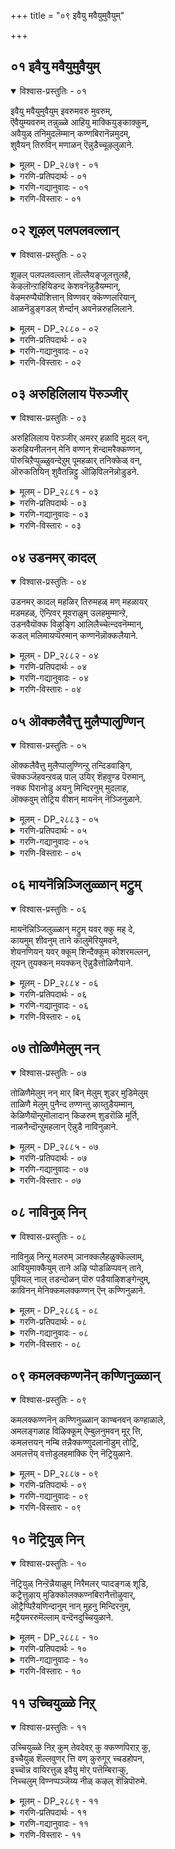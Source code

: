 +++
title = "०९ इवैयु मवैयुमुवैयुम्"

+++


## ०१ इवैयु मवैयुमुवैयुम्

<details open><summary>विश्वास-प्रस्तुतिः - ०१</summary>

इवैयु मवैयुमुवैयुम् इवरुमवरु मुवरुम्,  
ऎवैयुम्यवरुम् तन्नुळ्ळे आहियु माक्कियुङ्काक्कुम्,  
अवैयुळ् तनिमुदलॆम्मान् कण्णबिरानॆन्नमुदम्,  
शुवैयन् तिरुविन् मणाळन् ऎन्नुडैच्चूऴलुळाने.
</details>

<details><summary>मूलम् - DP_२८७९ - ०१</summary>

इवैयु मवैयुमुवैयुम् इवरुमवरु मुवरुम्,  
ऎवैयुम्यवरुम् तन्नुळ्ळे आहियु माक्कियुङ्काक्कुम्,  
अवैयुळ् तनिमुदलॆम्मान् कण्णबिरानॆन्नमुदम्,  
शुवैयन् तिरुविन् मणाळन् ऎन्नुडैच्चूऴलुळाने.
</details>

<details><summary>गरणि-प्रतिपदार्थः - ०१</summary>

इवयुम् = समीपद वस्तुगळन्नू \(इवुगळन्नू\), अवैयुम् = दूरद वस्तुगळन्नू \(अवुगळन्नू\), उवैयुम् = नडुवणवस्तुगळन्नू, इवरुम् = समीपद चेतनरन्नू \(ई चेतनवस्तुगळन्नू, इवरन्नू\), अवरुम् = दूरद चेतनवस्तुगळन्नू \(अवरन्नू\), उवरुम् = नडुवण चेतन वस्तुगळन्नू, ऎवैयुम् = यावुदॆल्लवन्नू, यवरुम् = यारॆल्लवन्नू, तन्नुळ्ळे = तन्न ऒळगॆ, आहियुम् = आगिसिकॊण्डु \(इरिसिकॊण्डु\), आक्कियुम् = मत्तॆ उण्टुमाडियू, काक्कूम् = रक्षसियू, अवैयुळ् = आ चेतनाचेतनगळ ऒळगडॆयू इरुव, तनि = परिपूर्णनू, मुदल् = आदियू \(आदिकारणनू\) आद, ऎम्मान् = नम्म स्वामियु, कण्णबिरान् = श्रीकृष्णावतारियादवनू, ऎन् अमुदम् = अमृतदन्तॆ ननगॆ भोग्यनादवनू, शुवैयन् = मधुरवादवनू \(रुचिकरनू\), तिरुविन् = श्रीदेविय, मणाळन् = पतियू, ऎन्नुडै = नन्न, शूऴल् = सुत्तमुत्तलू, उळाने = इरतक्कवने. 
</details>

<details><summary>गरणि-गद्यानुवादः - ०१</summary>

समीपद अचेतन वस्तुगळन्नू, दूरद अचेतन वस्तुगळन्नू, नडुवण अचेतन वस्तुगळन्नू, यावॆल्ल अचेतनवस्तुगळन्नू हागॆये, हत्तिरद चेतनवस्तुगळन्नू, दूरद चेतनवस्तुगळन्नू, नडुवण चेतनवस्तुगळन्नू, ऎल्ला चेतनवस्तुगळन्नू तन्नॊळगॆ अडगिसि इरिसिकॊण्डवनू, मत्तॆ आ ऎल्लवन्नू उण्टुमाडिदवनू, ऎल्लवन्नू संरक्षिसुववनू, आ चेतनाचेतनगळॆल्लदर अन्तर्यामियागिरुववनू, परिपूर्णनू, आदिकारणनू, नम्म स्वामियु, श्रीकृष्णनागि अवतरिसिदवनू, ननगॆ अमृतदन्थवनू \(अमृतस्वरूपनू\), रुचिकरनू, श्रीदेवियपतियू आदवनु नन्न सुत्तमुत्तलू इरतक्कवने. 
</details>

<details><summary>गरणि-विस्तारः - ०१</summary>

आळ्वाररु हेळुत्तारॆ- प्रळयकालदल्लि भगवन्तनु समस्त चेतनाचेतन वस्तुगळन्नू तन्नल्लि अडगिसिट्टुकॊळ्ळुत्तानॆ. सृष्टिय समय बन्दाग, अवॆल्लवन्नू मत्तॆ हॊरहाकुत्तानॆ. अवुगळ रक्षणॆय भारवॆल्ल अवन दे अल्लदॆ, ऎल्ल चेतनाचेतनगळ अन्तर्यामियागिरुत्तानॆ. ऎल्लक्कू आदियागि, आदिकारणनागि, परिपूर्णनागि, अत्याकर्षकनाद श्रीकृष्णने आगि, श्रियःपतियागि, आश्रितरिगॆ अमृतस्वरूपनागि, रसिकनागि, रुचिकरनागिद्दानॆ. परमवात्सल्यनिधियाद, जगद्रक्षकनाद आ स्वामिये नन्न सुत्तमुत्त नन्नन्नु बळसिकॊण्डिद्दानॆ.
</details>

## ०२ शूऴल् पलपलवल्लान्

<details open><summary>विश्वास-प्रस्तुतिः - ०२</summary>

शूऴल् पलपलवल्लान् तॊल्लैयङ्जूलत्तुलहै,  
केऴलॊन्ऱाहियिडन्द केशवनॆन्नुडैयम्मान्,  
वेऴमरुप्पैयॊशित्तान् विण्णवर् क्कॆण्णलरियान्,  
आळनॆडुङ्गडल् शेर्न्दान् अवनॆन्नरुहलिलाने.
</details>

<details><summary>मूलम् - DP_२८८० - ०२</summary>

शूऴल् पलपलवल्लान् तॊल्लैयङ्जूलत्तुलहै,  
केऴलॊन्ऱाहियिडन्द केशवनॆन्नुडैयम्मान्,  
वेऴमरुप्पैयॊशित्तान् विण्णवर् क्कॆण्णलरियान्,  
आळनॆडुङ्गडल् शेर्न्दान् अवनॆन्नरुहलिलाने.
</details>

<details><summary>गरणि-प्रतिपदार्थः - ०२</summary>

शूऴल् = अवतारगळु, पलपल = हलवारन्नु, वल्लान् = बल्लवनू, तॊल्लै = पुरातनवाद, अम् कालत्तु = सॊगसाद कालदल्लि, उलहै = भूलोकवन्नु, केऴलॊन्ऱु आहि = ऒन्दु वराहनागि, इडन्द = हिडिदॆत्तिदवनू, केशवन् = केशवनू, ऎन् उडैय = नन्न, अम्मान् = स्वामियू, पेऴम् = आनॆय, मरुप्पै = कोरॆहल्लन्नु \(दन्तवन्नु\), ऒशित्तान् = मुरिदु नाशपडिसिदवनू, विण्णवर् क्कु = देवतॆगळिगॆ, ऎण्णल् = योचनॆगॆ, अरियान् = असाध्यनादवनू \(मीरिदवनू\), आऴम् = आळवाद, नॆडु = विस्तारवाद, कडल् = कडलल्लि, शेर्न्दान् = कूडिकॊण्डवनू, \(कडल् शेर्न्दान = कडलन्नु होलुववनू\), आद, अवन् = आ सर्वेश्वरनु, ऎन् अरुहलिलाने = नन्न मग्गुलल्लिये इद्दानॆ. 
</details>

<details><summary>गरणि-गद्यानुवादः - ०२</summary>

हलवारु अवतारगळन्नु बल्लवनू, पुरातनवाद सॊगसाद कालदल्लि ऒन्दु वराहनागि \(अवतरिसि\) भूलोकवन्नु हिडिदॆत्तिदवनू, केशवनू, नन्न स्वामियू, आनॆय कोरॆ हल्लन्नु \(दन्तवन्नु\) मुरिदु नाशपडिसिदवनू, देवतॆगळ योचनॆगॆ मीरिदवनू, आळवाद मत्तु विस्तारवाद कडलन्नु होलुववनू \(कडलल्लि कूडिकॊण्डवनू\) आद आ सर्वेश्वरनु नन्न मग्गुलल्लिये इद्दानॆ. 
</details>

<details><summary>गरणि-विस्तारः - ०२</summary>

हिन्दिन तिरुवाय् मॊऴियल्लि’ भगवन्तनदु लॆक्कविल्लदष्टु अवतारगळु’ ऎन्दु हेळलागित्तु. इल्लि हेळुव हलवारु अवतारगळन्नु बल्लवनु’ ऎम्बुदरल्लि आ अभिप्रायवे बरुत्तदॆ. याव सन्दर्भक्कॆ ऎन्थ अवतारतक्कद्दु ऎन्दु गमनिसि, भगवन्तनु हागॆ अवतरिसुत्तानॆ ऎम्बुदन्नु इल्लिन ’बल्लनु’ ऎम्ब पद सूचिसुत्तदॆ. 

इदक्कॆ निदर्शनवो ऎम्बन्तॆ भगवन्तन महावराहावतारवन्नु इल्लि ऎत्तिकॊळ्ळलागिदॆ. हिरण्यकशिपुविन तम्मनाद हिरण्याक्षनु भूमण्डलवन्नु अपहरिसि, अदरॊडनॆ कडलल्लि मुळुगि, ऎल्लियो अवितुकॊण्डनु. भगवन्तनु महावराहनागि अवतरिसि, कडलल्लि नुग्गि, अडगिकॊण्डिद्द हिरण्याक्षनन्नु संहरिसि, तन्न मॊनचाद कोरॆहल्लुगळिन्द भूमण्डलवन्नु हिडिदॆत्ति अदर स्थानदल्लि निल्लिसिदनु. 

भगवन्तनु श्रीकृष्णनागि अवतरिसिदाग सुन्दरवू अत्याकर्षकवू आद केशराहि\(तलॆगूदलु\)यन्नुळ्ळवनाद्दरिन्दलू, केशि ऎम्ब राक्षसनन्नु कॊन्दद्दरिन्दलू अवनु ’केशव’ नॆनॆसिकॊण्ड. 

अवन कडुशत्रुवाद कंसनु अवनन्नु कॊल्लिसलु नडॆसिद नाना हञ्चिकॆगळॆल्लवू विफलवागलु, धनुर्यागद नॆपदल्लि अवनन्नु मधुरॆगॆ बरमाडिकॊण्डु, अल्लि अवनन्नु हेगादरू माडि तीरिसिबिडबेकॆन्दु तीर्मानिसिदनु. अन्तॆये कृष्णनिगॆ आह्वान बन्तु. मधुरॆय हॆब्बागिलल्ले कुवलयापीडवॆम्ब मद्दानॆ अवनिगागि कादित्तु. अदु कृष्णनन्नु हिडिदु, तुळिदु कॊल्लबेकॆम्बुदु सञ्चु. आनॆ कादित्तु. कृष्ण बन्द, माहुतनु अदन्नु कॆरळिसिद. आनॆ मुन्नुग्गितु. आग कृष्णनु अदन्नॆदुरिसि, उद्दनागि बॆळॆदिद्द अदर बलवाद दन्तवन्नु मुरिदुकॊण्डु, अदरिन्दले आ आनॆयन्नु कॊन्दु मुगिसिदनु. 

आळवाद विस्तारवाद कडलु प्रशान्तवागि, गम्भीरवागि, औदार्यपूर्णवागिरुत्तदॆ. दिव्यवाद नीलिय बण्णवन्नु व्यक्तपडिसुत्ता आकर्षकवागिरुत्तदॆ. हागॆये, भगवन्तनू आद्दरिन्द कडलन्नु होलुत्तानॆ. नीलमेघश्यामनागि नीलिय कडलल्लि निर्लिप्तनागि पवडिसि, अवनु कडलिनॊन्दिगॆ कूडिकॊण्डिरुत्तानॆ. 

आळ्वाररु हेळुत्तारॆ- दुष्टशिक्षण, आश्रित रक्षणक्कागि सन्दर्भक्कॆ तक्कन्तॆ, नाना अवतारगळन्नॆत्तबल्ल चतुरनू, महावराहनागि भूलोकवन्नुद्धरिसिदवनू, दिव्यसुन्दरनू, क्रूरवाद आनॆय दन्तवन्नु मुरिदुकॊण्डु अदरिन्दले अदन्नु नाशपडिसिदवनू, देवतॆगळ योचनॆगू सह सुलभवागि निलुकदवनू, विस्तारवादआळवाद कडलिनन्तॆ गम्भीरवागि, उदारियागि, परिपूर्णनागि, अपारनागि, जगदाश्रयनागि इरुव, नन्न स्वामियाद, आ जगदीश्वरनु नन्नल्लि कृपॆदोरि, नन्नमग्गुलल्ले, ननगॆ आश्रयनागिद्दानॆ.
</details>

## ०३ अरुहिलिलाय पॆरुञ्जीर्

<details open><summary>विश्वास-प्रस्तुतिः - ०३</summary>

अरुहिलिलाय पॆरुञ्जीर् अमरर् हळादि मुदल् वन्,  
करुहियनीलनन् मेनि वण्णन् शॆन्दामरैक्कण्णन्,  
पॊरुचिऱैप्पुळ्ळुवन्देऱुम् पूमहळार् तनिक्केळ् वन्,  
ऒरुकतियिन् शुवैतन्निट्टु ऒऴिविलनॆन्नोडुडने.
</details>

<details><summary>मूलम् - DP_२८८१ - ०३</summary>

अरुहिलिलाय पॆरुञ्जीर् अमरर् हळादि मुदल् वन्,  
करुहियनीलनन् मेनि वण्णन् शॆन्दामरैक्कण्णन्,  
पॊरुचिऱैप्पुळ्ळुवन्देऱुम् पूमहळार् तनिक्केळ् वन्,  
ऒरुकतियिन् शुवैतन्निट्टु ऒऴिविलनॆन्नोडुडने.
</details>

<details><summary>गरणि-प्रतिपदार्थः - ०३</summary>

अरुहल् इल् आय् = कॊरतॆयिल्लदन्तॆ आगिरुव, पॆरु शीर् = बलुदॊड्ड कीर्तियुळ्ळवनू, अमरर् हळ् = अमरर \(नित्यसूरिगळ\), आदिमुदल् वन् = मुख्यनिर्वाहकनू \(ऒडॆयनू\), करुहिय = कप्पनॆय, नीलम् = इन्द्रनीलमणिय, नल् = श्रेष्ठवाद, मेनिवण्णन् = देहकान्तियुळ्ळवनू, शॆन्दामरैक्कण्णन् = कॆन्दावरॆयन्तॆ कण्णुळ्ळवनू, पॊरु = \(परस्पर\) स्पर्धिसुव, शिऱै = रॆक्कॆगळुळ्ळ, पुळ् = पक्षियन्नु, उवन्दु = उत्साहगॊण्डु, एऱुम् = एरुवन्थवनू, पूमहळार् = श्रीदेविय, तनि = साटियिल्लद, केळ् वन् = गण्डनू, ऒरु कतियिल् = ऒन्दु रीतियल्लि, शुवै = माधुर्यवन्नु \(इम्पन्नु\), तन्दिट्टु = उण्टुमाडिदवनू \(तन्दुकॊट्टवनू\) ऒऴिवु इलन् = नाशविल्लदवनू, ऎन्नोडुडने = नन्नॊडनॆ कूडिकॊण्डे. 
</details>

<details><summary>गरणि-गद्यानुवादः - ०३</summary>

कॊरतॆयिल्लदन्तिरुव बलु दॊड्ड कीर्तियुळ्लवनू, अमरर \(नित्यसूरिगळ\) मुख्य निर्वाहकनू \(ऒडॆयनू\), कप्पनॆय इन्द्रनीलमणिय श्रेष्ठवाद देहकान्तियुळ्ळवनू, कॆन्दावरॆयन्तॆ कण्णुगळुळ्ळवनू, परस्पा स्पर्धिसुव रॆक्कॆगळुळ्ळ पक्षियन्नु उत्साहदिन्देरुववनु, श्रीदेविय साटियिल्लद गण्डनू, ऒन्दु रीतियल्लि माधुर्यवन्नु तन्दुकॊट्टवनू, नाशविल्लदवनू, नन्नॊडनॆ कूडिकॊण्डिद्दानॆ. 
</details>

<details><summary>गरणि-विस्तारः - ०३</summary>

आळ्वाररु हेळुत्तारॆ- ऎळ्ळष्टू कॊरतॆयिल्लदन्थ परिशुद्धवाद विशिष्टज् कल्याणगुणगळन्नुळ्ळवनाद, आ गुणानुभववन्ने तम्म जीवनवन्नागि माडिकॊण्डिरुव नित्यसूरिगळ ऒडॆयनाद, अति श्रेष्ठवाद इन्द्रनीलमणियन्तॆ देहकान्तियुळ्ळवनाद, कॆन्दावरॆयन्तॆ विशालवू सुन्दरवू आद कण्णुगळुळ्ळवनाद, सॊबगिनिन्दलू भारवन्नु निर्वहिसुवुदरिन्दलू नानु तानॆन्दु परस्पर स्पर्धिसुव दट्टवाद मृदुवाद सुन्दरवाद रॆक्कॆगळुळ्ळ गरुडनन्नेरि उत्साहदिन्द आश्रितरक्षणॆगागि धाविसुववनाद, श्रीदेविय साटियिल्लद गण्डनाद, मातिनिन्द वर्णिसलागद ऒन्दु रीतियल्लि इम्पन्नु ननगॆ उणिसतक्कवनाद, अळिविल्लदवनाद सर्वेश्वरनु नन्नॊडनॆ ऎडॆबिडदॆ कूडिकॊण्डिद्दानॆ. 

ई विवरणॆयल्लि भगवन्तन कॆलवु साटियिल्लद वैलक्षण्यगळु अडगिवॆ ऎन्नबहुदु- भगवन्तन अत्यन्त परिशुद्धवाद गुणपरिपूर्णतॆ, नित्यसूरिगळ निर्वाहकत्व, वर्णिसलागद सुन्दर देहकान्ति, आकर्षकवाद सॊबगिन कण्णुगळु, गरुडवाहनत्व, आश्रितरक्षण, श्रियः पतित्व, वर्णिसलागदन्थ रसानुभववन्नु ऒदगिसुवुदु.
</details>

## ०४ उडनमर् कादल्

<details open><summary>विश्वास-प्रस्तुतिः - ०४</summary>

उडनमर् कादल् महळिर् तिरुमहळ् मण् महळायर्  
मडमहळ्, ऎन्ऱिवर् मूवराळुम् उलहमुम्मान्ऱे,  
उडनवैयॊक्क विऴुङ्गि आलिलैच्चेत्न्दवनॆम्मान्,  
कडल् मलिमायप्पॆरुमान् कण्णनॆन्नॊक्कलैयाने.
</details>

<details><summary>मूलम् - DP_२८८२ - ०४</summary>

उडनमर् कादल् महळिर् तिरुमहळ् मण् महळायर्  
मडमहळ्, ऎन्ऱिवर् मूवराळुम् उलहमुम्मान्ऱे,  
उडनवैयॊक्क विऴुङ्गि आलिलैच्चेत्न्दवनॆम्मान्,  
कडल् मलिमायप्पॆरुमान् कण्णनॆन्नॊक्कलैयाने.
</details>

<details><summary>गरणि-प्रतिपदार्थः - ०४</summary>

उडन् = जॊतॆयल्ले \(ऒट्टिगॆ\) अमर् = कूडिकॊण्डु इरलु, कादल् = आशिसुव, महळिर् = पत्नियरु \(देवियरु\) तिरुमहळ् = श्रीदेवि, मण् महळ्= भूदेवि, आयर् = गोवळर, मडम् महळ् = श्रीमन्त पुत्रि, ऎन्ऱु = ऎन्दु, इवर् = इवरु, मूवर् = मूवरु, आळुम् = ऒडॆतनमाडुव, उलहमुम् = लोकगळू, मून्ऱे = मूरे, उडन् = ऒट्टिगॆ, अवै = अवुगळन्नु, ऒक्क = ऒन्देसल, विऴुङ्गि = कबळिसि, आल् इलै = आलदॆलॆयन्नु, शेर्न्दवन् = सेरिदवनु, ऎन् अम्मान् =नन्न स्वामियु, कडल् मलि = कडलिनन्तॆ समृद्धियागि, मायम् = आश्चर्यकरनाद, पॆरुमान् = स्वामियाद, कण्णन् = श्रीकृष्णनु, ऎन् = नन्न, ऒक्कलैयाने = सॊण्टदल्लि \(बन्दु\) सेरिदनल्ल\!
</details>

<details><summary>गरणि-गद्यानुवादः - ०४</summary>

जॊतॆयल्ले कूडिकॊण्डिरलु आशिसुव देवियरु, श्रीदेवि, भूदेवि, गोवळर श्रीमन्तपुत्रि ऎन्दु इवरु मूवरु. ऒडॆतन माडुव लोकगळू मूरे. अवुगळन्नु ऒट्टिगॆ ऒन्दे सल कबळिसि, आलदॆलॆयन्नु सेरिदवनाद नन्न स्वामियु कडलिनन्तॆ समृद्धियागि \(अपारवागि\) आश्चर्यकरनागि, स्वामियाद श्रीकृष्णनु नन्न सॊण्टदल्लि बन्दु सेरिदनल्ल\! 
</details>

<details><summary>गरणि-विस्तारः - ०४</summary>

समुद्रमथनकालदल्लि अमृतदॊन्दिगॆ हुट्टिद अनर्घवस्तुगळल्लि श्रीदेवियू ऒब्बळु. आकॆ अल्लि नॆरॆदिद्द देवाधिदेवरल्लॆल्ला श्रीमन्नारायणने तनगॆ अनुरूपवाद वरनॆन्दु आरिसिवरिसिद्दळु. इदरिन्द, आकॆ भगवन्तन वक्षस्थलवासिनियादळु मत्तॆ, हिरण्याक्षनु अपहरिसिकॊण्डु होगिद्द भूदेवियन्नुद्धरिसिद्दरिन्द, भूदेवियू भगवन्तनन्नु वरिसिदळु. भगवन्तनु श्रीकृष्णनागि अवतरिसिददाग, गोवळकुलदल्लि श्रीमन्त पुत्रियाद नप्पिन्नदेवियन्नु तन्न वीर्यशुल्कवागि श्रीकृष्णावतारियु पडॆदुकॊण्डनु. आकॆय तन्दॆ साकिद्द एळु बलिष्ठगूळिगळन्नू ऒब्बने ऎदुरिसि, हिडिदु, पळगिसिद्दु श्रीकृष्णन साहस. आद्दरिन्द भगवन्तनिगॆ देवियरु मूवरु. 

“ऒडॆतन मूरु लोकगळु” – आळ्वाररु यारू अधोलोकगळन्नु \(पाताळादि एळु लोकगळन्नु\) ऎणिकॆगॆ तॆगॆदुकॊण्डिल्लवॆन्दु काणुत्तदॆ. सामान्यवागि मूरु लोकगळु, ऎन्दरॆ, स्वर्ग, मर्त्य, पाताळ लोकगळु. आळ्वाररन्तॆ भगवन्तनु ऒडॆतन नडॆसुवुदु परमपद, मेलणलोकगळु मत्तु भूलोक, ऎन्दागुत्तदॆ. 

“अवुगळन्नु ऒट्टिगॆ कबळिसि” – ऎन्दाग, आळ्वारर मेलण विवरणॆ स्वल्पगॊन्दलक्कॆ इट्टुकॊळ्ळुत्तदॆ. मेलणलोकगळू भूलोकवू ब्रह्माण्डदल्लि अडगुवुदरिन्द भगवन्तन ई प्रळयकार्यक्कॆ ऒळपडुत्तवॆ. ब्रह्माण्डक्किन्त ’पर’वाद \(आचॆगिरुव\) परमपदवादरो नाशरहितवादद्दु.

“आलदॆलॆयन्नु सेरिदवनागि” – प्रळयकालदल्लि भगवन्तनु तन्न सृष्टियॆल्लवन्नू – ऎन्दरॆ इडिय ब्रह्माण्डवन्नू – ऒन्दे गुक्किगॆ कबळिसि बिडुत्तानॆ. आग ऎल्लॆल्लू जलमयवागिरुत्तदॆ. आ अपार जलराशियल्लि भगवन्तनु आलदॆलॆय मेलॆ पुट्ट मगुवागि, निर्लिप्ततॆयिन्द, बहुदीर्घकाल, ऎन्दरॆ, कल्पान्तरदवरॆगॆ, पवडिसिरुत्तानॆ. 

“कडलिनन्तॆ समृद्धियागि, आश्चर्यकरवागि ................. कडलु अपारवादद्दु. लॆक्कविल्लदष्टु जीवराशिगॆ आकरवागिदॆ. नवनिधिगळन्नॊळगॊण्डिदॆ. ऎल्ल कडॆगळिन्दलू नदिगळु ऎडॆबिडदॆ नीरन्नु तन्दु समृद्धियागि सुरिसिदरू सह, कडलु तन्न मट्टवन्नु मीरि, ऎल्लॆयन्नु दाटि बरुवुदिल्ल. कडलिन नीरु सदा आवियागुत्ता, मुगिलुगळागि एरुत्ता इद्दरू अदरल्लि नीरु कडमॆयागुवुदिल्ल. इवुगळल्लि ऒन्दॊन्दू आश्चर्यकरवे ऎनिसुत्तदॆ. हागॆये इवॆ श्रीकृष्णावतारद आश्चर्यगळु\! अवु समृद्धवागि, अद्भुतवागि, ऎष्टु सविदु अनुभविसिदरू तृप्तितारदन्थवु. 

आळ्वाररु हेळुत्तारॆ- मूरुलोकगळ नायकनू, श्री, भू, नीळा \(नप्प्न्नैदेवि\) देवियर पतियू, आश्चर्याद्भुतकारियाद श्रीकृष्णनागि अवतरिसिदवनू, ब्रह्माण्डवन्ने कबळिसि आलदॆलॆय मेलॆ पाल्गडलल्लि बहुकाल पवडिसिरुववनू, आद नम्म स्वामियु नन्न नडुविनल्लि \(ऎळॆय मगुवागि\) बन्दु सेरिद्दानल्ल\! नानॆष्टु भाग्यवन्त\! स्वामिय कृपॆनन्न मेलॆ ऎष्टु अपारवागिदॆ\!
</details>

## ०५ ऒक्कलैवैत्तु मुलैप्पालुण्णिन्

<details open><summary>विश्वास-प्रस्तुतिः - ०५</summary>

ऒक्कलैवैत्तु मुलैप्पालुण्णिन्ऱु तन्दिडवाङ्गि,  
चॆक्कञ्जॆहवन्ऱवळ् पाल् उयिर् शॆहवुण्ड पॆरुमान्,  
नक्क पिरानोडु अयनु मिन्दिरनुम् मुदलाह,  
ऒक्कवुम् तोट्रिय वीशन् मायनॆन् नॆञ्जिनुळाने.
</details>

<details><summary>मूलम् - DP_२८८३ - ०५</summary>

ऒक्कलैवैत्तु मुलैप्पालुण्णिन्ऱु तन्दिडवाङ्गि,  
चॆक्कञ्जॆहवन्ऱवळ् पाल् उयिर् शॆहवुण्ड पॆरुमान्,  
नक्क पिरानोडु अयनु मिन्दिरनुम् मुदलाह,  
ऒक्कवुम् तोट्रिय वीशन् मायनॆन् नॆञ्जिनुळाने.
</details>

<details><summary>गरणि-प्रतिपदार्थः - ०५</summary>

ऒक्कलै वैत्तु = सॊण्टदल्लि ऎत्तिकॊण्डु, मुलैप्पाल् उण् ऎन्ऱु = मॊलॆ हालन्नु कुडि ऎन्दु, तन्दिड = \(मगुवाद अवन\) बायिगॆ मॊलॆयन्नु उडिसलु, वाङ्गि = अवुगळन्नु कैयल्लि हिडिदुकॊण्डु, चॆक्कम् = \(अवळ\) योजनॆयु \(ऎणिकॆयु\) मृत्युवे, शॆह = नाशवागुवन्तॆ, अन्ऱु = आग, अवळ् पाल् = अवळ भागद, उयिर् शॆह = प्राणगळु \(सत्तु\) होगुवन्तॆ, उण्ड पॆरुमान् = उण्डु मुगिसिदन्थ स्वामियू \(हिरिमॆयुळ्ळवनू\), नक्कपिरानोडु = दिगम्बरनाद रुद्रनू, अयनुम् = ब्रह्मनू, इन्दिरनुम् = इन्द्रनू, मुदलाह = मॊदलाद, ऒक्कवुम् = ऎल्लरन्नू, तोट्रिय = पडॆदवनू ईशन् = सर्वेश्वरनादवनू, मायन् = आश्चर्याद्भुतकारियू, ऎन् नॆञ्जिल् = नन्न मनदल्लि, उळाने = इद्दानल्ल\! \(इरुववने अल्लवे?\) 
</details>

<details><summary>गरणि-गद्यानुवादः - ०५</summary>

नडुविनल्लॆत्तिकॊण्डु, मॊलॆहालन्नुण्णु ऎन्दु, \(अवन बायिगॆ\) मॊलॆयूडिसलु, अवुगळन्नु कैगळल्लि हिडिदुकॊण्डु, अवळ ऎणिकॆयु नाशवागुवन्तॆ, आग, अवळ भागद प्राणाळु सत्तुहोगुवन्तॆ उण्डु मुगिसिदन्थ हिरिमॆयुळ्ळवनू, दिगम्बरनाद रुद्रनू, ब्रह्मनू \(अजनू\), इन्द्रनू, मॊदलाद ऎल्लरन्नू पडॆदवनू, सर्वेश्वरनादवनू, आश्चर्याद्भुतकारियू नन्न मनदल्लि इरुववने\! 
</details>

<details><summary>गरणि-विस्तारः - ०५</summary>

इल्लि श्रीकृष्णावतारद ऒन्दु हिरिमॆयन्नु ऎत्तिकॊळ्ळलागिदॆ- भगवन्तनु देवकि वसुदेवर ऎण्टनॆय शिशुवागि, श्रीकृष्णनागि, अवतरिसिद्दु, देवकिय अण्णनाद कंसनिगॆ मृत्युवागिये\! अशरीर वाणियिन्द ई सङ्गतियन्नु केळि तिळिदकूडले कंसनु देवकि वसुदेवरन्नु सॆरॆयल्लिरिसिदनु. अवर एळु मक्कळन्नू कॊन्दु हाकिदनु. अवर ऎण्टनॆय मगुविगागि हॊञ्चुकायुत्तिद्दरू, अवर कण्णुतप्पिसि, आ मगुवु \(ऎन्दरॆ, श्रीकृष्णनु\) नन्दगोकुलदल्लि बॆळॆयुत्त बन्तु. कंसनिगॆ बन्द अनुमानद परिणामवागि, हुट्टिद ऎरडु तिङ्गळॊळगिन शिशुगळॆल्लवन्नू कॊन्दुबिडॆन्दु, अवनु पूतनि ऎम्बवळिगॆ आणतियित्तनु. अन्तॆये, पूतनियु तन्न तन्न कॆलसवन्नु माडुत्ता, नन्दगोकुलक्कू बन्दळु. ऎळॆय मक्कळ मृत्युवागि बन्द आ पूतनि ऎळॆयमगुवाद कृष्णनन्नु कण्डळु. यशोदॆयन्तॆ वेष तळॆदळु. मगुवन्नु ऎत्तिकॊण्डळु. तन्न मॊलॆयन्नूडिसिदळु. सामान्यवागि, मगुवु तन्न तायिय मॊलॆयन्नु हिडिदु, अदर मेलॆ कै आडिसुत्ता, हालुकुडियुवन्तॆये, श्रीकृष्णनू सह, पूतनिय मॊलॆयन्नु हिडिदुकॊण्डु, हालन्नु आशॆयिन्द कुडियुत्ता, अदर जॊतॆयल्ले अवळ दुष्ट ऎणिकॆयू, अवळ प्राणगळू नाशवागुवन्तॆ, हालन्नु हीरि, अवळन्नु कॊन्दुहाकिदनु. 

आळ्वाररु हेळुत्तारॆ- वञ्चिसि कॊल्ललु बन्द पूतनिय ऎणिकॆयन्नू अवळ प्राणगळन्नु नाशपडिसिद हिरिमॆयुळ्ळवनू, ब्रह्म, रुद्र, इन्द्र मॊदलादवरॆल्लरन्नू पडॆदवनू, सर्वेश्वरनू, आश्चर्याद्भुतकारियू, नन्न अन्तरङ्गदल्लिये नॆलसिद्दानल्ल\!
</details>

## ०६ मायनॆन्निञ्जिलुळ्ळान् मट्रुम्

<details open><summary>विश्वास-प्रस्तुतिः - ०६</summary>

मायनॆन्निञ्जिलुळ्ळान् मट्रुम् यवर् क्कु मह् दे,  
कायमुम् शीवनुम् ताने कालुमॆरियुमवने,  
शेयनणियन् यवर् क्कूम् शिन्दैक्कूम् कोशरमल्लन्,  
तूयन् तुयक्कन् मयक्कन् ऎन्नुडैत्तोळिणैयाने.
</details>

<details><summary>मूलम् - DP_२८८४ - ०६</summary>

मायनॆन्निञ्जिलुळ्ळान् मट्रुम् यवर् क्कु मह् दे,  
कायमुम् शीवनुम् ताने कालुमॆरियुमवने,  
शेयनणियन् यवर् क्कूम् शिन्दैक्कूम् कोशरमल्लन्,  
तूयन् तुयक्कन् मयक्कन् ऎन्नुडैत्तोळिणैयाने.
</details>

<details><summary>गरणि-प्रतिपदार्थः - ०६</summary>

मायन् = अद्भुताश्चर्यकरनू, ऎन् निञ्जिल् उळान् = नन्न मनदल्लि इरुववनू, मट्रुम् = इतर \(बेरॆ\), यवर् क्कूम् = यारिगादरू \(ऎल्लरिगू\), अह् दे = अदे \(आगुवुदे?\) कायमुम् = देहवू, शीवनुम् = जीववू, ताने = ताने आगिरुववनू, कालु, = वायुवू, ऎरियुम् = अग्नियू, अवने = अवनु ताने आगिरुववनू, शेयनुम् = बलुदूरदल्लिरुववनू, अणियन् = बलु हत्तिरदल्लिरुववनू, यवर् क्कूम् = यारिगादरू \(ऎष्टॆ ज्ञानवुळ्ळवनिगादरू\), शिन्दैक्कूम् = ऎन्थ चिन्तनॆगादरू, कोशरम् अल्लन् = गोचरवागदवनू, तूयन् = परिशुद्धनादवनू, तुयक्कन् = सन्देहवन्नुण्टुमाडुववनू, मयक्कन् = भ्रान्तिकारकनू, ऎन्नुडै = नन्न, तोळ् इणैयाने = तोळुगळ तॆक्कॆयल्लिरुववने. 
</details>

<details><summary>गरणि-गद्यानुवादः - ०६</summary>

अद्भुताश्चर्यकरनू, नन्न अन्तरङ्गदल्लिरुववनू, बेरॆयारिगादरू अदे आगुववनू, देहवू जीववू ताने आगिरुववनू, वायुवू अग्नियू ताने आगिरुववनू, अत्यन्त दूरदल्लिरुववनू, अत्यन्तसमीपदल्लिरुववनू, यारिगू ऎन्थ चिन्तनॆगू गोचरनागदवनू, परिशुद्धनू, सन्देहवन्नुण्टुमाडुववनू, भ्रान्तिकारकनू, नन्न तोळुगळ तॆक्कॆयल्लिरुववने. 
</details>

<details><summary>गरणि-विस्तारः - ०६</summary>

भगवन्तनु बेरॆबेरॆ अवतारगळन्नु तळॆदु, नडॆसिद कार्यगळु, ऒन्दॊन्दू, अद्भुतवू आश्चर्यकरवू आदवु\! सन्दर्भक्कॆ तक्क अवतार, अवतारक्कॆ तक्क कॆलस\! योचिसिदष्टू आश्चर्यजनकवे\! 

तानु सृष्टिसिद ऎल्ल वस्तुगळ देहवू तानागि, अवुगळ जीववू तानागि, अवॆरडन्नू निर्वहिसुव अन्तरात्मनू ताने आगिद्दानॆ. इदू अद्भुतवल्लवे? 

वायु, अग्नि मॊदलाद पञ्चभूतगळू अवने. अवुगळ संयोगगळिन्द उण्टाद ऎल्ल वस्तुगळू अवने. 

तानु सृष्टिसिद वस्तुगळॆल्लक्किन्तलू आचॆ अवनिद्दानॆ. ऎल्लवुगळिन्दलू बेर्पट्टु इद्दानॆ. यारिन्दलू अवनन्नु सेरलु आगदन्तिद्दानॆ. ऎन्थ ज्ञानियादरू- अवन चिन्तनॆ ऎष्टु गाढवादरू, आ ज्ञान चिन्तनॆगळिन्द भगवन्तनन्नु निलुकलु साध्यविल्ल. आदरॆ, अवनन्नु दृढवागि आश्रयिसिरुव भक्तरिगॆ अवनु अत्यन्त समीपदल्लिद्दानॆ. 

हीगॆ परस्पर विरुद्धगळागिरुव गुणस्वभावगळिन्द भगवन्तनन्नु विवरिसतॊडगुवुदरिन्द, इवुगळल्लि यावुदन्नु नम्बुवुदु? यावुदन्नु बिडुवुदु? ऎम्ब संशयक्कॆ ऎडॆयागुवुदु. आ संशयरूपने भगवन्त\! 

अवनन्नु कुरितु शास्त्रगळन्नोडि, विपरीतज्ञानवन्नु सम्पादिसिकॊण्डागलू, अदर फलवागि भ्रान्तिये बरबहुदल्ल\! हीगॆ, भगवन्तनु भ्रान्तिकारकनु. 

आळ्वाररु हेळुत्तारॆ- पञ्चभूतगळागि, चेतनाचेतन वस्तुगळागि, अवुगळ अन्तर्यामियागि, ज्ञानक्कॆ अगोचरनागि, ’पर’नागि, अद्भुतकारियागि, भ्रान्ति संशयगळिगॆ ऎडॆयागि, परिशुद्धस्वरूपनागिरुव भगवन्तनु नन्न तोळतॆक्कॆयल्लिये इद्दानल्ल\! नानॆष्टु पुण्यवन्तॆ\!
</details>

## ०७ तोळिणैमेलुम् नन्

<details open><summary>विश्वास-प्रस्तुतिः - ०७</summary>

तोळिणैमेलुम् नन् मार् बिन् मेलुम् शुडर् मुडिमेलुम्  
ताळिणै मेलुम् पुनैन्द तण्णन्तु ऴाय्तुडैयम्मान्,  
केळिणैयॊन्ऱुमॊलादान् किळरुम् शुडरॊळि मूर्ति,  
नाळनैन्दॊन्ऱुमहलान् ऎन्नुडै नाविनुळाने.
</details>

<details><summary>मूलम् - DP_२८८५ - ०७</summary>

तोळिणैमेलुम् नन् मार् बिन् मेलुम् शुडर् मुडिमेलुम्  
ताळिणै मेलुम् पुनैन्द तण्णन्तु ऴाय्तुडैयम्मान्,  
केळिणैयॊन्ऱुमॊलादान् किळरुम् शुडरॊळि मूर्ति,  
नाळनैन्दॊन्ऱुमहलान् ऎन्नुडै नाविनुळाने.
</details>

<details><summary>गरणि-प्रतिपदार्थः - ०७</summary>

तोळ् इणै मेलुम् = ऎरडु तोळुगळ मेलू, नल् मार् बिन् मेलुम् = विलक्षणवाद ऎदॆय मेलू, शुडर् मुडि मेलुम् = प्रभॆयिन्द तुम्बिद तलॆय मेलू, ताळ् इणै मेलुम् = ऎरडु तिरुवडिगळ मेलू, पुनैन्द = अलङ्करिसिद, तण् अम् तुऴाय् उडै = तम्पाद \(हितवाद\) सॊगसाद तुलसियिन्द कूडिद, अम्मान् = सर्वेश्वरनु केळ् = विमर्शनॆगॆ इणै = जॊतॆयादद्दु, ऒन्ऱुम् = यावॊन्दू \(यावुदॊन्दू\), इलादान् = इल्लदवनू, किळरु, = कलकि, उक्कि, बरुव, शुडर् ऒळि मूर्त्ति = प्रभॆयिन्द प्रज्वलिसुव तेजो मूर्तियू, नाळ् = यावागलू \(ऎडॆबिडदन्तॆ\), अणैन्दु = कूडिकॊण्डु, ऒन्ऱुम् = स्वल्पवू, अहलान् = अगलदवनू, ऎन्नुडै = नन्न, नाविन् उळाने = नालगॆयल्लिद्दानल्ल\! \(नालगॆयल्लिरुववने\). 
</details>

<details><summary>गरणि-गद्यानुवादः - ०७</summary>

ऎरडु तोळुगळ मेलू, विलक्षणवाद ऎदॆय मेलू, प्रभॆयिन्द तुम्बिद तलॆयमूले, ऎरडु तिरुवडिगळ मेलू तम्पाद \(हितवाद\) सॊगसाद तुलसियिन्द अलङ्कृतनागिरुव सर्वेश्वरनु, विमर्शनॆगॆ जॊतॆयादद्दु यावुदॊन्दू इल्लदवनू कलकि उक्कि बरुव प्रभॆयिन्द प्रज्वलिसुव तेजोमूर्तियू, ऎडॆबिडदन्तॆ कूडिकॊण्डु स्वल्पवू आलदवनू, नन्न नालगॆयल्लिरुववने. 
</details>

<details><summary>गरणि-विस्तारः - ०७</summary>

ई तिरुवाय् मॊऴियल्लि इदुवरॆगॆ बन्द पाशुरगळल्लि, सर्वव्यापियाद भगवन्तनु आळ्वाररन्नु हेगॆ तन्न वशपडिसिकॊण्डिद्दानॆम्बुदन्नु क्रमक्रमवागि हेळलागिदॆ. आळ्वाररन्नु सर्वेश्वरनु सुत्तुवरिदु, समीपिसि, मग्गुलल्लि बन्दु निन्तु, आलिङ्गिसिकॊण्डु, ईग अवर नालगॆयन्नु प्रवेशिसिद्दानॆ, अदन्नु तन्न हतोटिगॆ तॆगॆदुकॊण्डिद्दानॆ, ऎन्नुत्तारॆ आळ्वाररु. ऎल्लॆल्लियू अवने आगि, काणिसुव चेतनाचेतन वस्तुगळॆल्लवू आगि, पञ्चभूतगळागि, ऒन्दल्ल ऒन्दु रीतियल्लि आळ्वाररन्नु समीपिसि आलिङ्गिसिकॊण्डिरुव भगवन्तन अतिशयवाद वैलक्षण्यवन्नु कुरितु, तम्म मेलॆ अवनिगिरुव कृपाकनिकरगळन्नु कुरितु, अवरु स्वामियन्नु बायार हॊगळि हाडदिरलु साध्यवादीते? 

सर्वेश्वरनु भक्तनिगॆ तन्न रक्षणॆय सामर्थ्यवन्नु तोळुगळल्लि सूचिसुवुदक्कॆन्दु ऎरडु तोळुगळिगू, अवन विषयदल्लि परिपूर्णवाद लक्ष्मीकटाक्षवुण्टॆन्दु सूचिसुवुदक्कागि ऎदॆगू, प्रभापूर्णवाद मत्तु अनुपम सौन्दर्यवन्नु सूचिसुवुदक्कागि तलॆयमेलू, भक्तनु आश्रयिसि अर्चिसबेकॆन्दु सूचिसुवुदक्कागि तिरुवडिगळिगू दिव्यसुन्दरवाद परिमळपूर्णवाद तुलसिय हारगळन्नु धरिसि, अलङ्करिसिकॊण्डिद्दानॆ. मेलागि, अवनु परमतेजोमयनू आकर्षकनू आगि मॆरॆयुत्तिद्दानॆ. अवनन्नु मिमर्शॆगॆ ऒळगु माडुवन्थ, अवनॊडनॆ होलिसबहुदादन्थ वस्तुवागलि, उपमानवागलि इल्लवे इल्ल. दयामयनाद अवने आळ्वारर नालगॆयल्लि ऎडॆबिडदन्तॆ नलिदाडुत्तिद्दानॆ.
</details>

## ०८ नाविनुळ् निन्

<details open><summary>विश्वास-प्रस्तुतिः - ०८</summary>

नाविनुळ् निन्ऱु मलरुम् ञानक्कलैहळुक्कॆल्लाम्,  
आवियुमाक्कैयुम् ताने अऴि प्पोडळिप्पवन् ताने,  
पूवियल् नाल् तडन्दोळन् पॊरु पडैयाऴिशङ्गेन्दुम्,  
काविनन् मेनिक्कमलक्कण्णन् ऎन् कण्णिनुळाने.
</details>

<details><summary>मूलम् - DP_२८८६ - ०८</summary>

नाविनुळ् निन्ऱु मलरुम् ञानक्कलैहळुक्कॆल्लाम्,  
आवियुमाक्कैयुम् ताने अऴि प्पोडळिप्पवन् ताने,  
पूवियल् नाल् तडन्दोळन् पॊरु पडैयाऴिशङ्गेन्दुम्,  
काविनन् मेनिक्कमलक्कण्णन् ऎन् कण्णिनुळाने.
</details>

<details><summary>गरणि-प्रतिपदार्थः - ०८</summary>

नाविनुळ् निन्ऱु = नालगॆयिन्द, मलरुम् = अरळुव, ञानम् कलै हळुक्कु ऎल्लाम् = ज्ञानसाधनॆगॆ तक्क कलॆगळिगॆल्ल, आवियुम् = प्राणवू, आक्कैयुम् = देहवू, ताने = ताने आगिरुववनू, अऴिप्पोडु = नाशपडिसुववनू, अळिप्पवन् = सृष्टिमाडुववनू, ताने = ताने आगिरुववनू, पू = सुन्दरवाद, इयल् = सहजवाद, नाल् = नाल्कु, तड = दॊड्ड \(दीर्घवाद\), तोळन् = तोळन्नुळ्ळवनू, पॊरु = युद्धद \(माडतक्क\), पडै = आयुधगळाद, आऴि शङ्गु एन्दुम् = चक्रायुधवन्नू शङ्खवन्नू धरिसिरुववनू, कावि = कन्नैदिलॆयन्तॆ, नल् = सुन्दरवाद, मेनि = देहवुळ्ळवनू, कमलम् कण्णन् = कमलदन्तॆ कण्णुळ्ळवनू, ऎन् कण्णिन् ऊलाने= नन्न कण्णिनल्लि इद्दानल्ल\! 
</details>

<details><summary>गरणि-गद्यानुवादः - ०८</summary>

नालगॆयिन्द अरळुव ज्ञानसाधनॆगॆ तक्क कलॆगळिगॆल्ल जीववू देहवू ताने आगिरुववनू, नाशमाडुववनू सृष्टिमाडुववनू ताने आगिरुववनू, सुन्दरवू सहजवू आद नाल्कु दॊड्ड \(दीर्घवाद\) तोळुगळुळ्ळवनू, युद्धद आयुधगळाद चक्रायुधवन्नू शङ्खवन्नू धरिसिरुववनू, कन्नैदिलॆयन्तॆ सुन्दरवाद देहवुळ्ळवनू, कमलदन्तॆ कण्णुगळुळ्ळवनू, नन्न कण्णिनल्लि इद्दानल्ल\! 
</details>

<details><summary>गरणि-विस्तारः - ०८</summary>

भगवन्तनन्नु तिळियुवुदक्कॆ, भगवद्विषयवाद ज्ञानक्कॆ ’साधनगळु’ ऎन्दरॆ, वेद, शास्त्रगळु. भगवन्तन बायिन्दले हॊम्मिदवु वेदगळु. अवु विस्तरिसि वृद्धिगॊण्डद्दू हागॆये – बायिन्द बायिगॆ. हागॆये वेदाङ्गगळू, इतर शास्त्रगळू. आद्दरिन्दले अवॆल्लवू ’नालगॆयिन्द अरळिद ज्ञानसाधनगळु’ ऎन्नलागिदॆ. अवुगळ अवतारदिन्द भगवन्तन स्वरूपस्वभावगळु विदितवादद्दरिन्द अवुगळन्नु “कलै” ऎन्नलागिदॆ. 

वेदशास्त्रगळु मातुगळिन्द आगिवॆ. मातुगळिगॆ अर्थगळिवॆ. मातन्नु अदर अर्थदिन्द ऒडॆदु बेर्पडिसलु साध्यवागुवुदिल्ल. अर्थविल्लद मातु जीवविल्लद देहदन्तॆ कॆलसक्कॆ बारद्दु. मातन्नु देहवागियू, अदर अर्थवन्नु अदर जीववागियू ऎणिसुवुदु ई कारणदिन्दले. भगवन्तनु ताने वेदशास्त्रगळ मातु \(पद\)गळागियू अवुगळल्लि अडगिरुव ज्ञानसाधनवाद अर्थवागियू इद्दानॆ ऎन्नलागिदॆ. 

ऎल्ल चेतनाचेतनगळन्नू सृष्टिसिदवनु भगवन्तने. अवुगळन्नु निर्वहिसुववनू अवने. कडॆगॆ, अवुगळन्नु नाशमाडुववनू अवने. सङ्कल्पमात्रदिन्दले ई सृष्टिनाशगळु नडॆदुहोगुत्तवॆ. 

भगवन्तनिगॆ दिव्यवाद नाल्कु तोळुगळु ऎन्नलागिदॆ. ऎरडरल्लि दुष्टदमनक्कॆ तक्क शङ्खचक्रगळु सिद्धवागिवॆ. मत्तॆरडु कैगळु आश्रितन भयवन्नु नीगिसुवुदक्कू, अवनन्नु अनुग्रहिसुवुदक्कू सिद्धवागिवॆ. 

भगवन्तन दिव्यसुन्दरवाद मैबण्णवन्नू, देहकान्तियन्नू सुन्दरवाद कन्नैदिलॆय बण्णक्कॆ होलिसलागिदॆ. हागॆये, अवन कण्णुगळु कमलद ऎसळिनन्तॆ विशालवागि, सुन्दरवागि, आकर्षकवागिवॆ ऎन्नलागिदॆ. 

ई पाशुरदल्लि भगवन्तनु आळ्वारर कण्णिनल्लिद्दानॆ ऎन्नलागिदॆ. कण्णिन मूलक सृष्टियन्नु नोडि, नलियुव विशिष्ट शक्तियन्नु भगवन्तनॆन्नबहुदु. आ शक्तिय नॆरविनिन्द भगवन्तन अस्तित्ववन्नु, सर्वव्यापकत्ववन्नु, नोडि, तिळिदु, नलियलु साध्य\!
</details>

## ०९ कमलक्कण्णनॆन् कण्णिनुळ्ळान्

<details open><summary>विश्वास-प्रस्तुतिः - ०९</summary>

कमलक्कण्णनॆन् कण्णिनुळ्ळान् काण्बनवन् कण्हाळाले,  
अमलङ्गळाह विऴिक्कूम् ऐम्बुलनुमवन् मूर् त्ति,  
कमलत्तयन् नम्बि तन्नैक्कण्णुदलानॊडुम् तोट्रि,   
अमलत्तॆय् वत्तोडुलहमाक्कि ऎन् नॆट्रियुळाने.
</details>

<details><summary>मूलम् - DP_२८८७ - ०९</summary>

कमलक्कण्णनॆन् कण्णिनुळ्ळान् काण्बनवन् कण्हाळाले,  
अमलङ्गळाह विऴिक्कूम् ऐम्बुलनुमवन् मूर् त्ति,  
कमलत्तयन् नम्बि तन्नैक्कण्णुदलानॊडुम् तोट्रि,   
अमलत्तॆय् वत्तोडुलहमाक्कि ऎन् नॆट्रियुळाने.
</details>

<details><summary>गरणि-प्रतिपदार्थः - ०९</summary>

कमलम् कण्णन् = कमलदन्तॆ कण्णुळ्ळवनु, ऎन्कण्णिनुळ्ळान् = नन्न कण्णिनल्लिद्दानॆ, काण्बान् = \(नानु अवनन्नु\) काणुत्तिद्देनॆ, अवन् कण्हळाले = अवन \(कृपा\) दृष्टियिन्द, अमलङ्गळ् आह = \(ऎल्लवू\) परिशुद्धवागि, विऴिक्कुम् = कण्डुबरुत्तवॆ, ऐम्बुलनुम् = पञ्चेन्द्रियगळू, अवन् =अवन, मूर् त्ति = देह, कमलत्तु अयन् तन्नै = कमलद \(कमलदल्लि हुट्टिद\) अजनन्नू, नम्बि = भगवन्तनु \(परिपूर्णनादवनु\), कण् नुदलानॊडुम् = हणॆगण्णनन्नू, तोट्रि = सृष्टिसि, अमलम् = शुद्धराद, दॆय् वत्तोडु = देवतॆगळिन्द कूडिद, उलहम् आक्कि = लोकगळन्नु सृष्टिसि \(उण्टुमाडि\), ऎन् नॆट्रि = नन्न नॆत्तियल्लि, उळाने = इद्दानल्ल\!
</details>

<details><summary>गरणि-गद्यानुवादः - ०९</summary>

कमलदन्तॆ कण्णुळ्ळवनु नन्न कण्णिनल्लिद्दानॆ. नानु अवनन्नु काणुत्तिद्देनॆ. अवन \(कृपा\)दृष्टियिन्द \(ऎल्लवू\) परिशुद्धवागि कण्डुबरुत्तिवॆ. पञ्चेन्द्रियगळु अवन देह. परिपूर्णनाद अवनु \(भगवन्तनु\) कमलद अजनन्नू हणॆगण्णनन्नू सृष्टिसिदनु. परिशुद्धराद देवतॆगळिन्द कूडिद लोकगळन्नु उण्टुमाडिदनु. अवनु नन्न नॆत्तियल्लिद्दानल्ल\! 
</details>

<details><summary>गरणि-विस्तारः - ०९</summary>

’कमलक्कण्णन्’ – ऎन्दरॆ, कमलदन्तॆ सॊबगिन कण्णुगळुळ्ळवनु. संस्कृतदल्लि इदन्ने ’पुण्डरीकाक्ष’ ऎन्नुत्तारॆ. 

ई पाशुरदल्लि, भगवन्तनु आळ्वारर कण्णिनल्लि सेरिद्दरिन्द आद अनुभववन्नु हेळुत्तारॆ. 

आळ्वाररु हेळुत्तारॆ- भगवन्तनु नन्न कण्णिनल्लि सेरिदनु. तन्न कृपादृष्टियन्नु नन्नत्त बीरिदनु. कूडले सामान्यमानवनाद नन्न दृष्टिमार्पट्टितु. नन्न ’अज्ञान’ नीगितु. हॊस रीतिय दृष्टियुण्टायितु. भगवन्तनन्नु नानु यथावत्तागि कण्डुकॊळ्ळुवन्तायितु.नानुनोडुत्तिरुवुदॆल्लवू आ सर्वेश्वरन रूपवॆन्दे कण्डु बन्तु. ऎल्लि नोडिदरू, ऎल्लवू शुद्धवागि कण्डितु. इन्द्रियगळॆल्लवू \(ज्ञानेन्द्रियगळॆल्लवू\) अवन देहवादवु. आद्दरिन्द, ई हॊसनोटदिन्द नानु भगवन्तनन्नु कण्णार कण्डु नलियतॊडगिदॆ. भगवन्तन सृष्टि, स्थिति, लय कार्यगळु हेगॆ नडॆयुवुवॆन्दु तिळियितु. अवनु कमलदल्लि हुट्टिद मत्तु कमलासननाद चतुर्मुखब्रह्मनन्नू, हणॆगण्णनाद रुद्रनन्नू सृष्टिसिदनु. बळिक, शुद्धराद देवतॆगळ सहितवागि, ऎल्ल लोकगळन्नू \(ऎल्ल चेतनाचेतन वस्तुगळन्नू\) सृष्टिसिदनु. सर्वेश्वरनू सर्वज्ञनू सर्वशक्तनू आद भगवन्तनु नन्न नॆत्तियल्लि सेरिद्दानल्ल\!
</details>

## १० नॆट्रियुळ् निन्

<details open><summary>विश्वास-प्रस्तुतिः - १०</summary>

नॆट्रियुळ् निन्ऱॆन्नैयाळुम् निरैमलर् प्पादङ्गळ् शूडि,  
कट्रैत्तुऴाय् मुडिक्कोलक्कण्नबिरानैत्तॊऴुवार्,  
ऒट्रैप्पिऱैयणिन्दानुम् नान् मुहनु मिन्दिरनुम्,  
मट्रैयमररुमॆल्लाम् वन्दॆनदुच्चियुळाने.
</details>

<details><summary>मूलम् - DP_२८८८ - १०</summary>

नॆट्रियुळ् निन्ऱॆन्नैयाळुम् निरैमलर् प्पादङ्गळ् शूडि,  
कट्रैत्तुऴाय् मुडिक्कोलक्कण्नबिरानैत्तॊऴुवार्,  
ऒट्रैप्पिऱैयणिन्दानुम् नान् मुहनु मिन्दिरनुम्,  
मट्रैयमररुमॆल्लाम् वन्दॆनदुच्चियुळाने.
</details>

<details><summary>गरणि-प्रतिपदार्थः - १०</summary>

नॆट्रियुळ् निन्ऱु = नन्न नॆत्तियल्लिद्दुकॊण्डु, ऎन्नै आळुम् = नन्नन्नु निर्वहिसुव, निरै मलर् पादङ्गळ् = कमलद हूविनन्थ पादगळन्नु, शूडि = तलॆय मेलॆ \(इट्टुकॊण्डु\) धरिसि, कट्रै तुऴाय् = ऒत्तागि कट्टिद तुलसिय, मुडि = दण्डॆयन्नु, तलॆयल्लि धरिसिरुव, कोलम् = सुन्दरनाद, कण्णबिरानै = श्रीकृष्णावतारियाद सर्वेश्वरनन्नु, तॊऴुवार् = ऎरगि पूजिसुववरु, ऒट्रै पिऱै अणिन्दानुम् = ऒण्टियाद बालचन्द्रनन्नु \(तलॆयल्लि\) धरिसिरुववनू, नान् मुहनुम् = नाल्मुखनू, इन्दिरनुम् = देवेन्द्रनू मट्रै = इतर \(उळिदवराड\), अमररुम् ऎल्लाम् = ऎल्ला देवतॆगळू, वन्दु = बन्दु, ऎनदु = नन्न, उच्चि उळाने = नन्न नडुनॆत्तिय मेलॆ इद्दानल्ल\! 
</details>

<details><summary>गरणि-गद्यानुवादः - १०</summary>

नन्न नॆत्तियल्लिद्दुकॊण्डु नन्नन्नु निर्वहिसुव \(नन्न मेलॆ ऒडॆतन माडुव\) कमलद हूविनन्थ पादगळन्नु तलॆय मेलिट्टुकॊण्डु, ऒत्तागि कट्टिद तुलसिय दण्डॆयन्नु तलॆयल्लि मुडिदिरुव सुन्दरनाद श्रीकृष्णावतारियाद सर्वेश्वरनन्नु ऎरगि पूजिसुववरु, ऎन्दरॆ, ऒण्टियाद बालचन्द्रनन्नु तलॆयल्लि धरिसिरुववनू, नाल्मुखनू, देवेन्द्रनू मत्तु उळिद ऎल्ला देवतॆगळू. अन्थ स्वामियु बन्दु नन्न नडुनॆत्तिय मेलॆ इद्दानल्ल\! 
</details>

<details><summary>गरणि-विस्तारः - १०</summary>

हिन्दिन पाशुरदल्लि ’नॆट्रि’ ऎम्बुदन्नु ’नॆत्ति’ \(नडुतलॆ\) ऎन्तले अर्थमाडलागिदॆ. ’नॆट्रि’ ऎम्बुदक्कॆ ’हणॆ’ ’मुम्भाग’ ’नडुतलॆ’ ऎन्दु अर्थवागुत्तदॆ. अदन्ने मुन्दुवरिसुत्ता ई पाशुरदल्लि “उच्चि” ऎम्ब इन्नॊन्दु पदवन्नु बळसलागिदॆ. “उच्चि” ऎन्दरॆ ’नडुनॆत्ति’. बलिचक्रवर्तिय नडुनॆत्तियमेलॆ त्रिविक्रमनागि बॆळॆद भगवन्तनु तन्न तिरुवडियन्निट्टु, अवनन्नु उद्धरिसिदन्तॆये, इल्लि आळ्वाररु तम्म उद्धारवन्नु कुरितु मातनाडुत्तिद्दारॆ ऎन्दॆनिसुत्तदॆ. 

बालचन्द्रनन्नु तन्न तलॆयल्लि धरिसिद शिवपरमात्मनू, चतुर्मुखब्रह्मनू, इन्द्रादि देवतॆगळॆल्लरू भगवन्तन पवित्रवाद तिरुवडिगळिगॆ ऎरगुववरे. अवुगळन्नु पूजिसुववरे. कमलकोमलवू अतिसुन्दरवू आद आ तिरुवडिगळन्नु तम्म उच्चिय मेलॆ मुडिदु उद्धारगॊळ्ळुत्तिरुवाग, आळ्वाररू हागॆये भाविसुवुदु साधुवादद्दे. अष्टु हिरिमॆ आ दिव्यतिरुवडिगळिगॆ. 

“निरै मलर् पादम्” ऎम्बुदक्कॆ ’निरै’ ऎम्बुदक्कॆ ’दट्टवाद’ ’ऒप्पवाद, ओरणवाद, हरडिरुव’ ऎम्ब अर्थगळिवॆ. आद्दरिन्द ’निरैमलर्’ ऎम्बुदन्नु’ ई ऎल्ल लक्षणगळु इरुव हू – ऎन्दरॆ, ’कमलदहू’ ऎन्दु अर्थमाडलागिदॆ. अन्थ पादम् – ऎन्दरॆ कमलकोमलवाद तिरुवडिगळु. 

“ऒट्रैपिऱै अणिन्दान्” – ऒण्टियाद \(ऒन्दे ऒन्दु\) बालचन्द्रनन्नु धरिसिरुववनु – चन्द्रशेखरनाद शिवनु. 

“कट्रै तुऴाय् मुडि कोलम्” – तुलसियन्नु दट्टवागि \(ऒत्तागि\) दुण्ड्गॆ दण्डॆय रूपदल्लि सुन्दरवागि कट्टि मुडियुवन्थाद्धु – मुडिदिरुववनु श्रीकृष्णावतारियाद भगवन्तने.
</details>

## ११ उच्चियुळ्ळे निऱ्

<details open><summary>विश्वास-प्रस्तुतिः - ११</summary>

उच्चियुळ्ळे निऱ् कुम् तेवदेवऱ् कु क्कण्णपिराऱ् कु,  
इच्चैयुळ् शॆल्लवुणर् त्ति वण् कुरुगूर् च्चडहोपन,  
इच्चॊन्न वायिरत्तुळ् इवैयु मोर् पत्तॆम्बिराऱ्कु,  
निच्चलुम् विण्नप्पञ्जॆय्य नीळ् कऴल् शॆन्निपॊरुमे.
</details>

<details><summary>मूलम् - DP_२८८९ - ११</summary>

उच्चियुळ्ळे निऱ् कुम् तेवदेवऱ् कु क्कण्णपिराऱ् कु,  
इच्चैयुळ् शॆल्लवुणर् त्ति वण् कुरुगूर् च्चडहोपन,  
इच्चॊन्न वायिरत्तुळ् इवैयु मोर् पत्तॆम्बिराऱ्कु,  
निच्चलुम् विण्नप्पञ्जॆय्य नीळ् कऴल् शॆन्निपॊरुमे.
</details>

<details><summary>गरणि-प्रतिपदार्थः - ११</summary>

उच्चि उळ्ळे निऱ् कुम् = उच्चियल्लि निल्लु \(इरु\)ववनिगू, तेव तेवऱ् कु = देवदेवनिगू, कण्णपिराऱ् कु = श्रीकृष्णनागि अवतरिसिद भगवन्तनिगू, इच्चै उळ् = आशॆय सेवाभावनॆयन्नु, शॆल्ल उणर् त्ति = नडॆसबेकॆन्दु तिळिदु, वण् कुरुगूर् शडहोपन् = सुन्दरवाद तिरुक्कूरुहूरिन शठगोपनु, इ शॊन्न = हेळिद ई, आयिरत्तुळ् = ऒन्दु साविरदल्लि, इवैयुम् = इवुगळू, ओर् पत्तु= साटियिल्लद हत्तु, \(ऎन्दु\), ऎम् पिराऱ् कु = नम्म स्वामिगागि, निच्चलुम् = ऎडॆबिडदॆ \(यावागलू\), विण्णप्पम् शॆय्य = \(स्वामिय\) विस्तारवाद पादगळु, शॆन्नि = तलॆयन्नु \(उच्चियन्नु\), पॊरुमे = सेरुवुदल्ल\! 
</details>

<details><summary>गरणि-गद्यानुवादः - ११</summary>

उच्चियल्लि निन्तिरुववनिगू, देवदेवनिगू, श्रीकृष्णनागि अवतरिसिद भगवन्तनिगू आशॆय सेवाभावनॆयन्नु नडॆसबेकॆन्दु अरितुकॊण्डु सुन्दरवाद तिरुक्कूरुहूरिन शठगोपनु हेळिद ई ऒन्दु स्वामिगागि ऎडॆबिडदॆ \(यावागलू\) बिन्नह माडिकॊळ्ळुवाग, स्वामिय विस्तारवाद तिरुवडिगळु उच्चियन्नु बन्दु सेरुत्तवॆयल्ल\! 
</details>

<details><summary>गरणि-विस्तारः - ११</summary>

पवित्रवाद “आळ्वार् तिरुनहरि’ ऎन्दु सुप्रसिद्धवाद तिरुक्कूरुहूरिनल्लि वासिसुव शठगोपनिगॆ उण्टाद उत्कटवाद इच्छॆय परिणामवागि, भगवन्तनिगॆ आशॆयिन्द सेवॆ सल्लिसबेकॆन्दु, भगवत्कृपॆयिन्दले स्वारस्यवाद भक्तिपूर्णवाद ऒन्दु पाशुरगळन्नु रचिसि, हाडि, भगवन्तनल्लि तन्न मनोगतवन्नु अरिकॆमाडिकॊण्डनष्टॆ. भगवन्तन सान्निध्यवु तनगॆ हेगॆ लभिसितॆम्ब विषयवन्नु ई हत्तु पाशुरगळल्लि विवरिसि हेळलागिदॆ. अत्यन्त उन्नतस्थानवाद परमपददल्लि नित्यसूरिगळ सेवॆयन्नु कैकॊण्डु इरुव सर्वेश्वरनु, देवदेवनागि समस्त लोकगळ ऒडॆतनवन्नु माडुवुदरल्लिये मुगिसदॆ, श्रीकृष्णने मुन्ताद दिव्यावतारगळन्नु तळॆदु भूलोकवासिगळ उद्धारवन्नू नडॆसिदनु. अवन कारुण्यवन्नॆष्टॆन्दु वर्णिसुवुदु; आ सर्वेश्वरने तानिरुव अत्युन्नत स्थळदिन्द इळिदु बन्दु, भगवत्पाद सेवकनाद शठगोपनन्नु हेगॆ सेरिदनॆन्दू कडॆगॆ अवन उच्चियन्नु सेरि, अल्लि, अवनन्नु ऎडॆबिडदन्तॆ हेगॆ कूडिकॊण्डिरुवनॆम्बुदन्नु ई तिरुवाय् मॊऴि हेळुत्तदॆ. 

ई तिरुवाय् मॊऴिय हत्तुपाशुरगळन्नू कलितु, चॆन्नागि अरितुकॊण्डु, इवुगळ मूलक सर्वेश्वरनन्नु ऎडॆबिडदॆ स्तुतिसुत्तिरुववनिगॆ, भगवन्तनु अपारवाद कृपॆयन्नु तोरुवनु. बलिचक्रवर्तियन्नु अनुग्रहिसुवुदक्कागिये त्रिविक्रमनागि बॆळॆदु, भूलोकवन्नॆल्ला तन्न ऒन्दे हॆज्जॆयिन्द अळॆदुकॊण्ड अद्भुताश्चर्यकारियाद आ सर्वेश्वरनु, अवन उच्चिय मेलॆ तन्न विस्तारवाद कृपापूर्णवाद तिरुवडिगळन्निरिसि, रक्षिसि, अवनन्नुद्धरिसुत्तानॆ. हीगॆ ई तिरुवाय् मॊऴिय फलश्रुति\!
</details>
